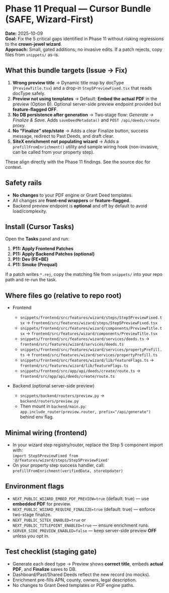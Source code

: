 # Phase 11 Prequal — Cursor Bundle (SAFE, Wizard-First)

**Date:** 2025-10-09  
**Goal:** Fix the 5 critical gaps identified in Phase 11 without risking regressions to the **crown‑jewel wizard**.  
**Approach:** Small, gated additions; no invasive edits. If a patch rejects, copy files from `snippets/` as-is.

## What this bundle targets (Issue → Fix)

1) **Wrong preview title** → Dynamic title map by docType (`PreviewTitle.tsx`) and a drop-in `Step5PreviewFixed.tsx` that reads docType safely.  
2) **Preview not using templates** → Default: **Embed the actual PDF** in the preview (Option B). Optional server-side preview endpoint provided but **feature-flagged OFF**.  
3) **No DB persistence after generation** → Two‑stage flow: *Generate → Finalize & Save*. Adds `saveDeedMetadata()` and `POST /api/deeds/create` proxy.  
4) **No “Finalize” step/state** → Adds a clear Finalize button, success message, redirect to Past Deeds, and draft clear.  
5) **SiteX enrichment not populating wizard** → Adds a `prefillFromEnrichment()` utility and sample wiring hook (non-invasive, can be called from your property step).

These align directly with the Phase 11 findings. See the source doc for context.

## Safety rails

- **No changes** to your PDF engine or Grant Deed templates.  
- All changes are **front-end wrappers** or **feature-flagged**.  
- Backend preview endpoint is **optional** and off by default to avoid load/complexity.

## Install (Cursor Tasks)
Open the **Tasks** panel and run:
1. **P11: Apply Frontend Patches**  
2. **P11: Apply Backend Patches (optional)**  
3. **P11: Dev (FE+BE)**  
4. **P11: Smoke (Prequal)**

If a patch writes `*.rej`, copy the matching file from `snippets/` into your repo path and re-run the task.

## Where files go (relative to repo root)

- Frontend
  - `snippets/frontend/src/features/wizard/steps/Step5PreviewFixed.tsx` → `frontend/src/features/wizard/steps/Step5PreviewFixed.tsx`
  - `snippets/frontend/src/features/wizard/components/PreviewTitle.tsx` → `frontend/src/features/wizard/components/PreviewTitle.tsx`
  - `snippets/frontend/src/features/wizard/services/deeds.ts` → `frontend/src/features/wizard/services/deeds.ts`
  - `snippets/frontend/src/features/wizard/services/propertyPrefill.ts` → `frontend/src/features/wizard/services/propertyPrefill.ts`
  - `snippets/frontend/src/features/wizard/lib/featureFlags.ts` → `frontend/src/features/wizard/lib/featureFlags.ts`
  - `snippets/frontend/src/app/api/deeds/create/route.ts` → `frontend/src/app/api/deeds/create/route.ts`

- Backend (optional server-side preview)
  - `snippets/backend/routers/preview.py` → `backend/routers/preview.py`
  - Then mount in `backend/main.py`: `app.include_router(preview.router, prefix="/api/generate")` behind env flag.

## Minimal wiring (frontend)

- In your wizard step registry/router, replace the Step 5 component import with:  
  `import Step5PreviewFixed from '@/features/wizard/steps/Step5PreviewFixed'`
- On your property step success handler, call:  
  `prefillFromEnrichment(verifiedData, storeUpdater)`

## Environment flags

- `NEXT_PUBLIC_WIZARD_EMBED_PDF_PREVIEW=true` (default: true) — use **embedded PDF** for preview.  
- `NEXT_PUBLIC_WIZARD_REQUIRE_FINALIZE=true` (default: true) — enforce two-stage finalize.  
- `NEXT_PUBLIC_SITEX_ENABLED=true` or `NEXT_PUBLIC_TITLEPOINT_ENABLED=true` — ensure enrichment runs.  
- `SERVER_SIDE_PREVIEW_ENABLED=false` — keep server-side preview **OFF** unless you opt in.

## Test checklist (staging gate)

- Generate each deed type → Preview shows **correct title**, embeds **actual PDF**, and **Finalize** saves to DB.  
- Dashboard/Past/Shared Deeds reflect the new record (no mocks).  
- Enrichment pre-fills APN, county, owners, legal description.  
- No changes to Grant Deed templates or PDF engine paths.
